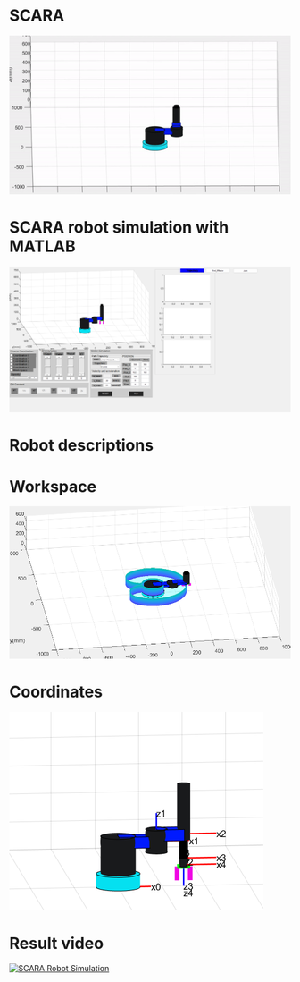 # SCARA
![SCARA Robot](img/robot_move.gif)
# SCARA robot simulation with MATLAB
![SCARA Robot](img/full.png)
# Robot descriptions

# Workspace
![SCARA Robot](img/workspace.png)
# Coordinates
![SCARA Robot](img/coordinate.png)
# Result video
[![SCARA Robot Simulation](https://img.youtube.com/vi/3QvVoOp5M3U/5.jpg)](https://www.youtube.com/watch?v=3QvVoOp5M3U)

